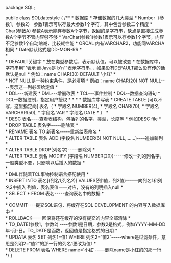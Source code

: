 package SQL;

public class SOLdatestyle {
   /**
    * 数据库
    *     存储数据的几大类型
    *       Number（参数1，参数2） 参数1表示可以存最大参数1个字符，其中包含参数二个精度
    *       Char(参数A)  参数A表示能存参数A个字节，返回的是字符串，缺点是直接生成参数A个字节不管内容够不够
    *       VarChar(参数1)参数1表示可以存参数1个字节，内容不足参数1个自动缩减，比较耗性能
    *       ORCAL  内有VARCHAR2，功能同VARCHA相同
    *       Date默认格式是DD-MON-RR
    *       
    *       
    *       DEFAULT关键字
    *           放在类型参数后，表示默认值，可以被改变
    *           在数据库中，字符串用‘ ’表示  而Java是 b'n“”表示字符串，，如果没有DEFAULT那么没有传的话默认是null
    *       例如：name CHAR(30) DEFAULT '小红'
    *       
    *       NOT NULL是一种约束条件，是必填项
    *       例如：name CHAR(20) NOT NULL----表示这一列必须给定值
    *       
    *       DDL---新建表
    *       DML---增删改表
    *       TCL---事件控制
    *       DQL--数据查询语句
    *       DCL--数据控制，指定用户授权
    * 
    * 
    * 
    * 数据库中写表
    * CREATE TABLE [可以不写，这里指定向]  表名（
    *                       字段名 NUMBER(4),
    *                       字段名 CHAR(70),
    *                       字段名 VARCHAR(50),
    *                       字段名 VAR
    *                       字段名 DATE
    * ）
    *  
    *  DESC 表名----查看表结构，包括列的名字，类型，长度等
    *     例如DESC file
    *     
    *  DROP TABLE 表名字-----删除表
    *  
    *  RENAME 表名 TO 新表名-----重新给表命名
    *  
    *  ALTER TABLE 表名 ADD (字段名 NUMBER(6) NOT NULL,.......)----追加新列
    *  
    *  ALTER TABLE DROP(列名字)-----删除列
    *  
    *  ALTER TABLE 表名 MODIFY (字段名 NUMBER(20))-----修改一列的列名字，一般类型不变，只影响以后插入的数据
    *  
    *  
    *  DML伴随着TCL事物控制语言搭配使用
    *  
    *  INSERT INTO 表名[(列名1,列名2)] VALUES(列1值，列2值)------向列名1和列名2中插入 列值，表名表值一一对应，没有的列明插入null
    *  
    *  SELECT * FROM 表名-----查询表名中的数据
    *  
    *  
    *  COMMIT----提交SQL语句，将缓存在SQL DEVELOPMENT 的内容写入数据库中
    *  
    *  ROLLBACK-----回滚将还在缓存的没有提交的内容全部清除
    *  
    *  TO_DATE(参数1，参数2) ----参数1是日期，参数2是格式，例如YYYY-MM-DD年-月-日。TO_DATE是函数，返回值是指定格式的日期
    *  
    *  UPDATA 表名 SET 列名1=值1 WHERE 列名2=“值2”-----where是过滤条件，意思是列明2=“值2”的那一行的列名1更改为值1
    *  
    *  DELETE FROM 表名 WHERE  name='小红'-----删除name是小红的的那一行
    */
}
